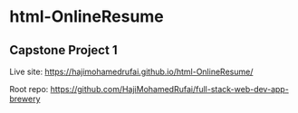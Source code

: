 # html-OnlineResume
## Capstone Project 1
Live site: https://hajimohamedrufai.github.io/html-OnlineResume/

Root repo: https://github.com/HajiMohamedRufai/full-stack-web-dev-app-brewery